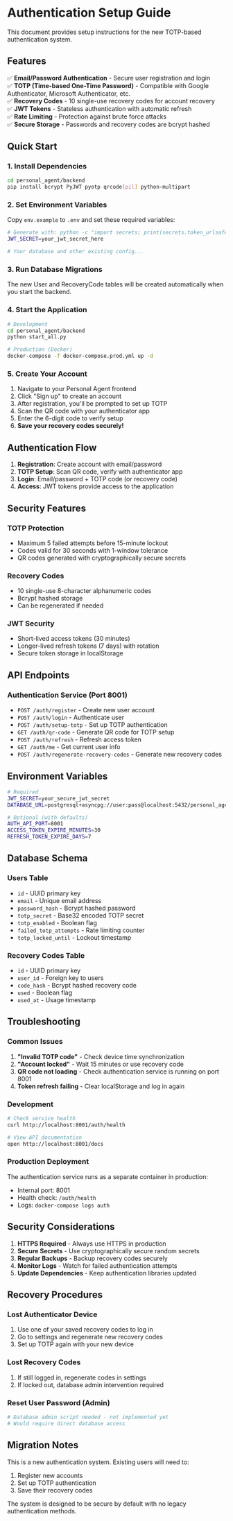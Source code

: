 # Authentication Setup Guide

This document provides setup instructions for the new TOTP-based authentication system.

## Features

✅ **Email/Password Authentication** - Secure user registration and login  
✅ **TOTP (Time-based One-Time Password)** - Compatible with Google Authenticator, Microsoft Authenticator, etc.  
✅ **Recovery Codes** - 10 single-use recovery codes for account recovery  
✅ **JWT Tokens** - Stateless authentication with automatic refresh  
✅ **Rate Limiting** - Protection against brute force attacks  
✅ **Secure Storage** - Passwords and recovery codes are bcrypt hashed  

## Quick Start

### 1. Install Dependencies

```bash
cd personal_agent/backend
pip install bcrypt PyJWT pyotp qrcode[pil] python-multipart
```

### 2. Set Environment Variables

Copy `env.example` to `.env` and set these required variables:

```bash
# Generate with: python -c "import secrets; print(secrets.token_urlsafe(32))"
JWT_SECRET=your_jwt_secret_here

# Your database and other existing config...
```

### 3. Run Database Migrations

The new User and RecoveryCode tables will be created automatically when you start the backend.

### 4. Start the Application

```bash
# Development
cd personal_agent/backend
python start_all.py

# Production (Docker)
docker-compose -f docker-compose.prod.yml up -d
```

### 5. Create Your Account

1. Navigate to your Personal Agent frontend
2. Click "Sign up" to create an account
3. After registration, you'll be prompted to set up TOTP
4. Scan the QR code with your authenticator app
5. Enter the 6-digit code to verify setup
6. **Save your recovery codes securely!**

## Authentication Flow

1. **Registration**: Create account with email/password
2. **TOTP Setup**: Scan QR code, verify with authenticator app
3. **Login**: Email/password + TOTP code (or recovery code)
4. **Access**: JWT tokens provide access to the application

## Security Features

### TOTP Protection
- Maximum 5 failed attempts before 15-minute lockout
- Codes valid for 30 seconds with 1-window tolerance
- QR codes generated with cryptographically secure secrets

### Recovery Codes
- 10 single-use 8-character alphanumeric codes
- Bcrypt hashed storage
- Can be regenerated if needed

### JWT Security
- Short-lived access tokens (30 minutes)
- Longer-lived refresh tokens (7 days) with rotation
- Secure token storage in localStorage

## API Endpoints

### Authentication Service (Port 8001)

- `POST /auth/register` - Create new user account
- `POST /auth/login` - Authenticate user
- `POST /auth/setup-totp` - Set up TOTP authentication
- `GET /auth/qr-code` - Generate QR code for TOTP setup
- `POST /auth/refresh` - Refresh access token
- `GET /auth/me` - Get current user info
- `POST /auth/regenerate-recovery-codes` - Generate new recovery codes

## Environment Variables

```bash
# Required
JWT_SECRET=your_secure_jwt_secret
DATABASE_URL=postgresql+asyncpg://user:pass@localhost:5432/personal_agent

# Optional (with defaults)
AUTH_API_PORT=8001
ACCESS_TOKEN_EXPIRE_MINUTES=30
REFRESH_TOKEN_EXPIRE_DAYS=7
```

## Database Schema

### Users Table
- `id` - UUID primary key
- `email` - Unique email address
- `password_hash` - Bcrypt hashed password
- `totp_secret` - Base32 encoded TOTP secret
- `totp_enabled` - Boolean flag
- `failed_totp_attempts` - Rate limiting counter
- `totp_locked_until` - Lockout timestamp

### Recovery Codes Table
- `id` - UUID primary key
- `user_id` - Foreign key to users
- `code_hash` - Bcrypt hashed recovery code
- `used` - Boolean flag
- `used_at` - Usage timestamp

## Troubleshooting

### Common Issues

1. **"Invalid TOTP code"** - Check device time synchronization
2. **"Account locked"** - Wait 15 minutes or use recovery code
3. **QR code not loading** - Check authentication service is running on port 8001
4. **Token refresh failing** - Clear localStorage and log in again

### Development

```bash
# Check service health
curl http://localhost:8001/auth/health

# View API documentation
open http://localhost:8001/docs
```

### Production Deployment

The authentication service runs as a separate container in production:
- Internal port: 8001
- Health check: `/auth/health`
- Logs: `docker-compose logs auth`

## Security Considerations

1. **HTTPS Required** - Always use HTTPS in production
2. **Secure Secrets** - Use cryptographically secure random secrets
3. **Regular Backups** - Backup recovery codes securely
4. **Monitor Logs** - Watch for failed authentication attempts
5. **Update Dependencies** - Keep authentication libraries updated

## Recovery Procedures

### Lost Authenticator Device
1. Use one of your saved recovery codes to log in
2. Go to settings and regenerate new recovery codes
3. Set up TOTP again with your new device

### Lost Recovery Codes
1. If still logged in, regenerate codes in settings
2. If locked out, database admin intervention required

### Reset User Password (Admin)
```python
# Database admin script needed - not implemented yet
# Would require direct database access
```

## Migration Notes

This is a new authentication system. Existing users will need to:
1. Register new accounts
2. Set up TOTP authentication
3. Save their recovery codes

The system is designed to be secure by default with no legacy authentication methods.